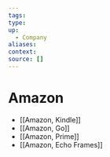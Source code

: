 ```yaml
---
tags: 
type:
up:
  - Company
aliases:
context:
source: []
---
```


# Amazon

- [[Amazon, Kindle]]
- [[Amazon, Go]]
- [[Amazon, Prime]]
- [[Amazon, Echo Frames]]
